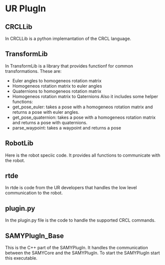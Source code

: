 # UR PlugIn

## CRCLLib
In CRCLLib is a python implemantation of the CRCL language.

## TransformLib
In TransformLib is a library that provides functionf for common transformations. These are:
- Euler angles to homogeneos rotation matrix
- Homogeneos rotation matrix to euler angles
- Quaternions to homogeneos rotation matrix
- Homogeneos rotation matrix to Qaternions
Also it includes some helper functions:
- get_pose_euler: takes a pose with a homogeneos rotation matrix and returns a pose with euler angles.
- get_pose_quaternion: takes a pose with a homogeneos rotation matrix and returns a pose with quaternions.
- parse_waypoint: takes a waypoint and returns a pose

## RobotLib
Here is the robot speciic code. It provides all functions to communicate with the robot.

## rtde
In rtde is code from the UR developers that handles the low level communication to the robot.

## plugin.py
In the plugin.py file is the code to handle the supported CRCL commands.

## SAMYPlugIn_Base
This is the C++ part of the SAMYPlugIn. It handles the communication between the SAMYCore and the SAMYPlugIn.
To start the SAMYPlugIn start this executable.
